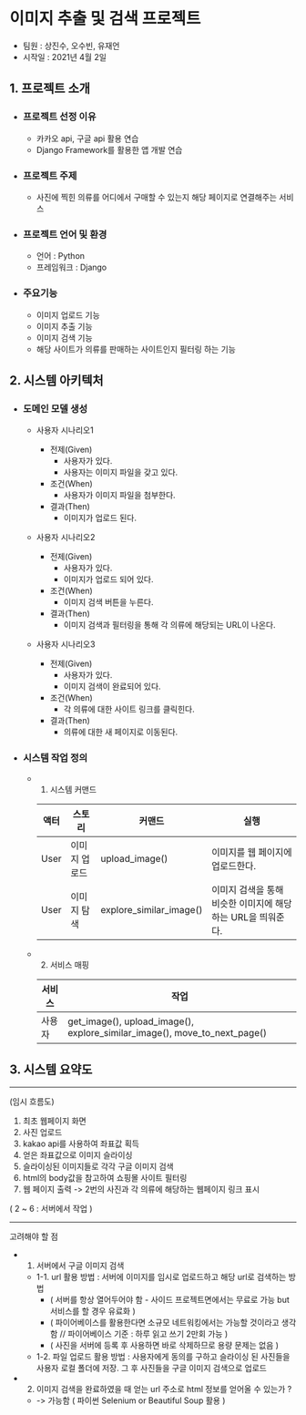 # 이미지 추출 및 검색 프로젝트
+ 팀원 : 상진수, 오수빈, 유재언
+ 시작일 : 2021년 4월 2일

## 1. 프로젝트 소개
+ ### 프로젝트 선정 이유
  + 카카오 api, 구글 api 활용 연습
  + Django Framework를 활용한 앱 개발 연습
+ ### 프로젝트 주제
  + 사진에 찍힌 의류를 어디에서 구매할 수 있는지 해당 페이지로 연결해주는 서비스
+ ### 프로젝트 언어 및 환경
  + 언어 : Python
  + 프레임워크 : Django
+ ### 주요기능
  + 이미지 업로드 기능
  + 이미지 추출 기능
  + 이미지 검색 기능
  + 해당 사이트가 의류를 판매하는 사이트인지 필터링 하는 기능

## 2. 시스템 아키텍처
+ ### 도메인 모델 생성
  + 사용자 시나리오1
    + 전제(Given)
      + 사용자가 있다.
      + 사용자는 이미지 파일을 갖고 있다.
    + 조건(When)
      + 사용자가 이미지 파일을 첨부한다.
    + 결과(Then)
      + 이미지가 업로드 된다.

  + 사용자 시나리오2
    + 전제(Given)
      + 사용자가 있다.
      + 이미지가 업로드 되어 있다.
    + 조건(When)
      + 이미지 검색 버튼을 누른다.
    + 결과(Then)
      + 이미지 검색과 필터링을 통해 각 의류에 해당되는 URL이 나온다.

  + 사용자 시나리오3
    + 전제(Given)
      + 사용자가 있다.
      + 이미지 검색이 완료되어 있다.
    + 조건(When)
      + 각 의류에 대한 사이트 링크를 클릭힌다.
    + 결과(Then)
      + 의류에 대한 새 페이지로 이동된다.

+ ### 시스템 작업 정의

  + 1. 시스템 커맨드  
   
    |액터|스토리|커맨드|실행|
    |---|---|---|---|
    |User|이미지 업로드|upload_image()|이미지를 웹 페이지에 업로드한다.|
    |User|이미지 탐색|explore_similar_image()|이미지 검색을 통해 비슷한 이미지에 해당하는 URL을 띄워준다.|

  + 2. 서비스 매핑

    |서비스|작업|
    |---|---|
    |사용자|get_image(), upload_image(), explore_similar_image(), move_to_next_page()|

## 3. 시스템 요약도

------------------------------


(임시 흐름도)
1. 최초 웹페이지 화면
2. 사진 업로드 
3. kakao api를 사용하여 좌표값 획득 
4. 얻은 좌표값으로 이미지 슬라이싱 
5. 슬라이싱된 이미지들로 각각 구글 이미지 검색
6. html의 body값을 참고하여 쇼핑몰 사이트 필터링
7. 웹 페이지 출력 -> 2번의 사진과 각 의류에 해당하는 웹페이지 링크 표시
  
( 2 ~ 6 : 서버에서 작업 )

-----------------------

고려해야 할 점  
+ 1. 서버에서 구글 이미지 검색
  + 1-1. url 활용 방법 : 서버에 이미지를 임시로 업로드하고 해당 url로 검색하는 방법 
    + ( 서버를 항상 열어두어야 함 - 사이드 프로젝트면에서는 무료로 가능 but 서비스를 할 경우 유료화 )
    + ( 파이어베이스를 활용한다면 소규모 네트워킹에서는 가능할 것이라고 생각함 // 파이어베이스 기준 : 하루 읽고 쓰기 2만회 가능 )
    + ( 사진을 서버에 등록 후 사용하면 바로 삭제하므로 용량 문제는 없음 ) 
  + 1-2. 파일 업로드 활용 방법 : 사용자에게 동의를 구하고 슬라이싱 된 사진들을 사용자 로컬 폴더에 저장. 그 후 사진들을 구글 이미지 검색으로 업로드

+ 2. 이미지 검색을 완료하였을 때 얻는 url 주소로 html 정보를 얻어올 수 있는가 ?
  + -> 가능함 ( 파이썬 Selenium or Beautiful Soup 활용 )

